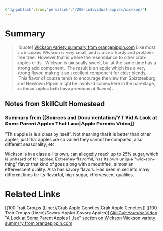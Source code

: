 ```yaml
---
{"dg-publish":true,"permalink":"/200-individual-apples/wickson/"}
---
```


# Summary

>[!quote] [Wickson variety summary from orangepippin.com](https://www.orangepippin.com/varieties/crab-apples/wickson-crab)
>Like most crab-apples Wickson is very small, and is also a hardy and problem-free tree.  However that is where the resemblance to other crab-apples ends.  Wickson is unusually sweet, but at the same time has a strong acid component.  The result is an apple which has a very strong flavor, making it an excellent component for cider blends.  (This flavor of course tends to encourage the view that Spiztzenburg and Newtown Pippin might be involved somewhere in the parentage, as these apples both have pronounced flavors).


## Notes from SkillCult Homestead

### Summary from [[Sources and Documentation/YT Vid A Look at Some Parent Apples That I use\|Apple Parents Video]]

"This apple is in a class by itself". Not meaning that it is better than other apples, just that apples are so varied they cannot be compared, also different seasonality, etc.

Wickson is in a class all its own, can allegedly reach up to 25% sugar, which is unheard of for apples. Extremely flavorful, has its own unique "wickson-thing" flavor that kind of goes along with a mouthfeel, almost an effervescent quality. Also has savory flavors. Has been mixed into many different lines for its flavorful, high-sugar, effervescent qualities. 


# Related Links
[[100 Trait Groups (Lines)/Crab Apple Genetics\|Crab Apple Genetics]]
[[100 Trait Groups (Lines)/Savory Apples\|Savory Apples]]
[SkillCult Youtube Video "A Look at Some Parent Apples I Use" section on Wickson](https://youtu.be/LIAM1_1z5IU?t=398)
[Wickson variety summary from orangepippin.com](https://www.orangepippin.com/varieties/crab-apples/wickson-crab)


